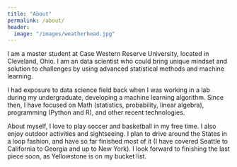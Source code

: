 ```yaml
---
title: "About"
permalink: /about/
header:
  image: "/images/weatherhead.jpg"
---
```

I am a master student at Case Western Reserve University, located in Cleveland, Ohio. I am an data scientist who could bring unique mindset and solution to challenges by using advanced statistical methods and machine learning.

I had exposure to data science field back when I was working in a lab during my undergraduate, developing a machine learning algorithm. Since then, I have focused on Math (statistics, probability, linear algebra), programming (Python and R), and other recent technologies.

About myself, I love to play soccer and basketball in my free time. I also enjoy outdoor activities and sightseeing. I plan to drive around the States in a loop fashion, and have so far finished most of it (I have covered Seattle to California to Georgia and up to New York). I look forward to finishing the last piece soon, as Yellowstone is on my bucket list. 
